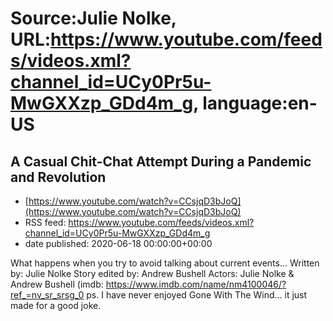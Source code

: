 # Source:Julie Nolke, URL:https://www.youtube.com/feeds/videos.xml?channel_id=UCy0Pr5u-MwGXXzp_GDd4m_g, language:en-US

## A Casual Chit-Chat Attempt During a Pandemic and Revolution
 - [https://www.youtube.com/watch?v=CCsjqD3bJoQ](https://www.youtube.com/watch?v=CCsjqD3bJoQ)
 - RSS feed: https://www.youtube.com/feeds/videos.xml?channel_id=UCy0Pr5u-MwGXXzp_GDd4m_g
 - date published: 2020-06-18 00:00:00+00:00

What happens when you try to avoid talking about current events...
Written by: Julie Nolke
Story edited by: Andrew Bushell
Actors: Julie Nolke & Andrew Bushell (imdb: https://www.imdb.com/name/nm4100046/?ref_=nv_sr_srsg_0
ps. I have never enjoyed Gone With The Wind... it just made for a good joke.

